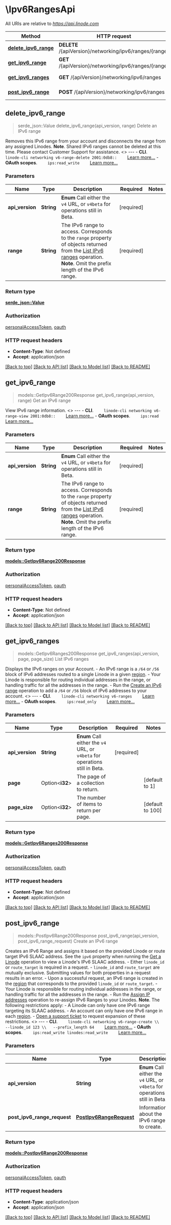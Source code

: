 # \Ipv6RangesApi

All URIs are relative to *https://api.linode.com*

Method | HTTP request | Description
------------- | ------------- | -------------
[**delete_ipv6_range**](Ipv6RangesApi.md#delete_ipv6_range) | **DELETE** /{apiVersion}/networking/ipv6/ranges/{range} | Delete an IPv6 range
[**get_ipv6_range**](Ipv6RangesApi.md#get_ipv6_range) | **GET** /{apiVersion}/networking/ipv6/ranges/{range} | Get an IPv6 range
[**get_ipv6_ranges**](Ipv6RangesApi.md#get_ipv6_ranges) | **GET** /{apiVersion}/networking/ipv6/ranges | List IPv6 ranges
[**post_ipv6_range**](Ipv6RangesApi.md#post_ipv6_range) | **POST** /{apiVersion}/networking/ipv6/ranges | Create an IPv6 range



## delete_ipv6_range

> serde_json::Value delete_ipv6_range(api_version, range)
Delete an IPv6 range

Removes this IPv6 range from your account and disconnects the range from any assigned Linodes.  __Note__. Shared IPv6 ranges cannot be deleted at this time. Please contact Customer Support for assistance.   <<LB>>  ---   - __CLI__.      ```     linode-cli networking v6-range-delete 2001:0db8::     ```      [Learn more...](https://techdocs.akamai.com/cloud-computing/docs/getting-started-with-the-linode-cli)  - __OAuth scopes__.      ```     ips:read_write     ```      [Learn more...](https://techdocs.akamai.com/linode-api/reference/get-started#oauth)

### Parameters


Name | Type | Description  | Required | Notes
------------- | ------------- | ------------- | ------------- | -------------
**api_version** | **String** | __Enum__ Call either the `v4` URL, or `v4beta` for operations still in Beta. | [required] |
**range** | **String** | The IPv6 range to access. Corresponds to the `range` property of objects returned from the [List IPv6 ranges](https://techdocs.akamai.com/linode-api/reference/get-ipv6-ranges) operation.  __Note__. Omit the prefix length of the IPv6 range. | [required] |

### Return type

[**serde_json::Value**](serde_json::Value.md)

### Authorization

[personalAccessToken](../README.md#personalAccessToken), [oauth](../README.md#oauth)

### HTTP request headers

- **Content-Type**: Not defined
- **Accept**: application/json

[[Back to top]](#) [[Back to API list]](../README.md#documentation-for-api-endpoints) [[Back to Model list]](../README.md#documentation-for-models) [[Back to README]](../README.md)


## get_ipv6_range

> models::GetIpv6Range200Response get_ipv6_range(api_version, range)
Get an IPv6 range

View IPv6 range information.   <<LB>>  ---   - __CLI__.      ```     linode-cli networking v6-range-view 2001:0db8::     ```      [Learn more...](https://techdocs.akamai.com/cloud-computing/docs/getting-started-with-the-linode-cli)  - __OAuth scopes__.      ```     ips:read     ```      [Learn more...](https://techdocs.akamai.com/linode-api/reference/get-started#oauth)

### Parameters


Name | Type | Description  | Required | Notes
------------- | ------------- | ------------- | ------------- | -------------
**api_version** | **String** | __Enum__ Call either the `v4` URL, or `v4beta` for operations still in Beta. | [required] |
**range** | **String** | The IPv6 range to access. Corresponds to the `range` property of objects returned from the [List IPv6 ranges](https://techdocs.akamai.com/linode-api/reference/get-ipv6-ranges) operation.  __Note__. Omit the prefix length of the IPv6 range. | [required] |

### Return type

[**models::GetIpv6Range200Response**](get_ipv6_range_200_response.md)

### Authorization

[personalAccessToken](../README.md#personalAccessToken), [oauth](../README.md#oauth)

### HTTP request headers

- **Content-Type**: Not defined
- **Accept**: application/json

[[Back to top]](#) [[Back to API list]](../README.md#documentation-for-api-endpoints) [[Back to Model list]](../README.md#documentation-for-models) [[Back to README]](../README.md)


## get_ipv6_ranges

> models::GetIpv6Ranges200Response get_ipv6_ranges(api_version, page, page_size)
List IPv6 ranges

Displays the IPv6 ranges on your Account.    - An IPv6 range is a `/64` or `/56` block of IPv6 addresses routed to a single Linode in a given [region](https://techdocs.akamai.com/linode-api/reference/get-regions).    - Your Linode is responsible for routing individual addresses in the range, or handling traffic for all the addresses in the range.    - Run the [Create an IPv6 range](https://techdocs.akamai.com/linode-api/reference/post-ipv6-range) operation to add a `/64` or `/56` block of IPv6 addresses to your account.   <<LB>>  ---   - __CLI__.      ```     linode-cli networking v6-ranges     ```      [Learn more...](https://techdocs.akamai.com/cloud-computing/docs/getting-started-with-the-linode-cli)  - __OAuth scopes__.      ```     ips:read_only     ```      [Learn more...](https://techdocs.akamai.com/linode-api/reference/get-started#oauth)

### Parameters


Name | Type | Description  | Required | Notes
------------- | ------------- | ------------- | ------------- | -------------
**api_version** | **String** | __Enum__ Call either the `v4` URL, or `v4beta` for operations still in Beta. | [required] |
**page** | Option<**i32**> | The page of a collection to return. |  |[default to 1]
**page_size** | Option<**i32**> | The number of items to return per page. |  |[default to 100]

### Return type

[**models::GetIpv6Ranges200Response**](get_ipv6_ranges_200_response.md)

### Authorization

[personalAccessToken](../README.md#personalAccessToken), [oauth](../README.md#oauth)

### HTTP request headers

- **Content-Type**: Not defined
- **Accept**: application/json

[[Back to top]](#) [[Back to API list]](../README.md#documentation-for-api-endpoints) [[Back to Model list]](../README.md#documentation-for-models) [[Back to README]](../README.md)


## post_ipv6_range

> models::PostIpv6Range200Response post_ipv6_range(api_version, post_ipv6_range_request)
Create an IPv6 range

Creates an IPv6 Range and assigns it based on the provided Linode or route target IPv6 SLAAC address. See the `ipv6` property when running the [Get a Linode](https://techdocs.akamai.com/linode-api/reference/get-linode-instance) operation to view a Linode's IPv6 SLAAC address.  - Either `linode_id` or `route_target` is required in a request. - `linode_id` and `route_target` are mutually exclusive. Submitting values for both properties in a request results in an error. - Upon a successful request, an IPv6 range is created in the [region](https://techdocs.akamai.com/linode-api/reference/get-regions) that corresponds to the provided `linode_id` or `route_target`. - Your Linode is responsible for routing individual addresses in the range, or handling traffic for all the addresses in the range. - Run the [Assign IP addresses](https://techdocs.akamai.com/linode-api/reference/post-assign-ips) operation to re-assign IPv6 Ranges to your Linodes.  __Note__. The following restrictions apply:    - A Linode can only have one IPv6 range targeting its SLAAC address.   - An account can only have one IPv6 range in each [region](https://techdocs.akamai.com/linode-api/reference/get-regions).   - [Open a support ticket](https://techdocs.akamai.com/linode-api/reference/post-ticket) to request expansion of these restrictions.   <<LB>>  ---   - __CLI__.      ```     linode-cli networking v6-range-create \\   --linode_id 123 \\   --prefix_length 64     ```      [Learn more...](https://techdocs.akamai.com/cloud-computing/docs/getting-started-with-the-linode-cli)  - __OAuth scopes__.      ```     ips:read_write linodes:read_write     ```      [Learn more...](https://techdocs.akamai.com/linode-api/reference/get-started#oauth)

### Parameters


Name | Type | Description  | Required | Notes
------------- | ------------- | ------------- | ------------- | -------------
**api_version** | **String** | __Enum__ Call either the `v4` URL, or `v4beta` for operations still in Beta. | [required] |
**post_ipv6_range_request** | [**PostIpv6RangeRequest**](PostIpv6RangeRequest.md) | Information about the IPv6 range to create. | [required] |

### Return type

[**models::PostIpv6Range200Response**](post_ipv6_range_200_response.md)

### Authorization

[personalAccessToken](../README.md#personalAccessToken), [oauth](../README.md#oauth)

### HTTP request headers

- **Content-Type**: application/json
- **Accept**: application/json

[[Back to top]](#) [[Back to API list]](../README.md#documentation-for-api-endpoints) [[Back to Model list]](../README.md#documentation-for-models) [[Back to README]](../README.md)

